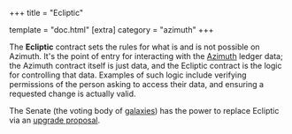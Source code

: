 +++
title = "Ecliptic"

template = "doc.html"
[extra]
category = "azimuth"
+++

The **Ecliptic** contract sets the rules for what is and is not possible on Azimuth. It's the point of entry for interacting with the [Azimuth](/reference/glossary/azimuth) ledger data; the Azimuth contract itself is just data, and the Ecliptic contract is the logic for controlling that data. Examples of such logic include verifying permissions of the person asking to access their data, and ensuring a requested change is actually valid.

The Senate (the voting body of [galaxies](/reference/glossary/galaxy)) has the power to replace
Ecliptic via an [upgrade proposal](/reference/glossary/upgrade).
